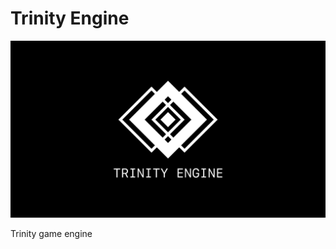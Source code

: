 # Trinity Engine

<p>
    <img src="Logo.png" width="800" alt="Engine logo">
</p>

Trinity game engine
